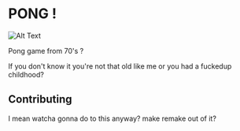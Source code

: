 # PONG ! 

![Alt Text](https://media.giphy.com/media/Zau0ee0Bu3K8rYjWNB/giphy.gif)


Pong game from 70's ? 

If you don't know it you're not that old like me or you had a fuckedup childhood?


## Contributing
I mean watcha gonna do to this anyway? make remake out of it?

